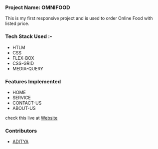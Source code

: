 <h3>Project Name: OMNIFOOD</h3>
<p>This is my first responsive project and is used to order Online Food with listed price.</p>
 
<h3>Tech Stack Used :-</h3>
<ul>
<li>HTLM</li>
<li>CSS</li>
<li>FLEX-BOX</li>
<li>CSS-GRID</li>
<li>MEDIA-QUERY</li>
</ul>

<h3>Features Implemented</h3>
<ul>
<li>HOME</li>
<li>SERVICE</li>
<li>CONTACT-US</li>
<li>ABOUT-US</li>
</ul>

 <p>check this live at <a href = "omnifood-byaditya.netlify.app">Website</a> </p>
 <h3>Contributors</h3>
 <ul>
 <li><a href = "https://github.com/adityathor007/omnifood">ADITYA</a></li>
 </ul>
